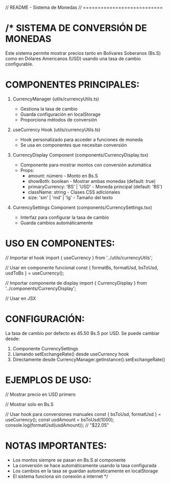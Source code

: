 // README - Sistema de Monedas
// ===========================

/*
SISTEMA DE CONVERSIÓN DE MONEDAS
=================================

Este sistema permite mostrar precios tanto en Bolívares Soberanos (Bs.S) como en Dólares Americanos (USD)
usando una tasa de cambio configurable.

COMPONENTES PRINCIPALES:
=======================

1. CurrencyManager (utils/currencyUtils.ts)
   - Gestiona la tasa de cambio
   - Guarda configuración en localStorage
   - Proporciona métodos de conversión

2. useCurrency Hook (utils/currencyUtils.ts)
   - Hook personalizado para acceder a funciones de moneda
   - Se usa en componentes que necesitan conversión

3. CurrencyDisplay Component (components/CurrencyDisplay.tsx)
   - Componente para mostrar montos con conversión automática
   - Props:
     - amount: número - Monto en Bs.S
     - showBoth: boolean - Mostrar ambas monedas (default: true)
     - primaryCurrency: 'BS' | 'USD' - Moneda principal (default: 'BS')
     - className: string - Clases CSS adicionales
     - size: 'sm' | 'md' | 'lg' - Tamaño del texto

4. CurrencySettings Component (components/CurrencySettings.tsx)
   - Interfaz para configurar la tasa de cambio
   - Guarda cambios automáticamente

USO EN COMPONENTES:
==================

// Importar el hook
import { useCurrency } from '../utils/currencyUtils';

// Usar en componente funcional
const { formatBs, formatUsd, bsToUsd, usdToBs } = useCurrency();

// Importar componente de display
import { CurrencyDisplay } from '../components/CurrencyDisplay';

// Usar en JSX
<CurrencyDisplay amount={1000} primaryCurrency="USD" />

CONFIGURACIÓN:
=============

La tasa de cambio por defecto es 45.50 Bs.S por USD.
Se puede cambiar desde:
1. Componente CurrencySettings
2. Llamando setExchangeRate() desde useCurrency hook
3. Directamente desde CurrencyManager.getInstance().setExchangeRate()

EJEMPLOS DE USO:
===============

// Mostrar precio en USD primero
<CurrencyDisplay amount={1000} primaryCurrency="USD" />

// Mostrar solo en Bs.S
<CurrencyDisplay amount={1000} showBoth={false} />

// Usar hook para conversiones manuales
const { bsToUsd, formatUsd } = useCurrency();
const usdAmount = bsToUsd(1000);
console.log(formatUsd(usdAmount)); // "$22.05"

NOTAS IMPORTANTES:
=================

- Los montos siempre se pasan en Bs.S al componente
- La conversión se hace automáticamente usando la tasa configurada
- Los cambios en la tasa se guardan automáticamente en localStorage
- El sistema funciona sin conexión a internet
*/